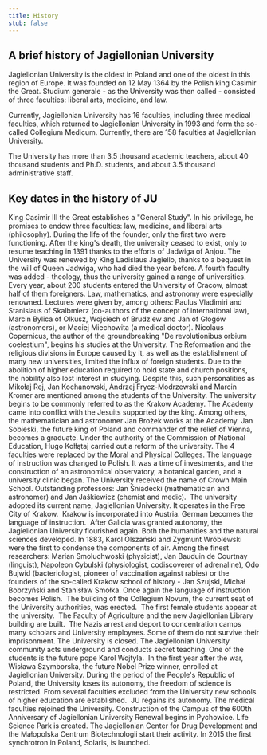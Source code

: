 ```yaml
---
title: History
stub: false
---
```

## A brief history of Jagiellonian University

Jagiellonian University is the oldest in Poland and one of the oldest in this region of Europe. It was founded on 12 May 1364 by the Polish king Casimir the Great. Studium generale - as the University was then called - consisted of three faculties: liberal arts, medicine, and law. 

Currently, Jagiellonian University has 16 faculties, including three medical faculties, which returned to Jagiellonian University in 1993 and form the so-called Collegium Medicum. Currently, there are 158 faculties at Jagiellonian University. 

The University has more than 3.5 thousand academic teachers, about 40 thousand students and Ph.D. students, and about 3.5 thousand administrative staff.

## Key dates in the history of JU

<content-timeline>

<content-timeline-item title='The Origins of the University' opposite='12 May 1364'>
King Casimir III the Great establishes a "General Study". In his privilege, he promises to endow three faculties: law, medicine, and liberal arts (philosophy). During the life of the founder, only the first two were functioning. After the king's death, the university ceased to exist, only to resume teaching in 1391 thanks to the efforts of Jadwiga of Anjou.
</content-timeline-item>

<content-timeline-item title='Renewal by Ladislaus Jagiello' opposite='26 July 1400'>
The University was renewed by King Ladislaus Jagiello, thanks to a bequest in the will of Queen Jadwiga, who had died the year before. A fourth faculty was added - theology, thus the university gained a range of universities.
</content-timeline-item>

<content-timeline-item title='"Golden period"' opposite='15th century'>
Every year, about 200 students entered the University of Cracow, almost half of them foreigners. Law, mathematics, and astronomy were especially renowned. Lectures were given by, among others: Paulus Vladimiri and Stanislaus of Skalbmierz (co-authors of the concept of international law), Marcin Bylica of Olkusz, Wojciech of Brudziew and Jan of Głogów (astronomers), or Maciej Miechowita (a medical doctor).
</content-timeline-item>

<content-timeline-item title='Nicolaus Copernicus' opposite='1491'>
Nicolaus Copernicus, the author of the groundbreaking "De revolutionibus orbium coelestium", begins his studies at the University.
</content-timeline-item>

<content-timeline-item title='Times of the Reformation ' opposite='mid-16th century'>
The Reformation and the religious divisions in Europe caused by it, as well as the establishment of many new universities, limited the influx of foreign students. Due to the abolition of higher education required to hold state and church positions, the nobility also lost interest in studying. Despite this, such personalities as Mikołaj Rej, Jan Kochanowski, Andrzej Frycz-Modrzewski and Marcin Kromer are mentioned among the students of the University.
</content-timeline-item>

<content-timeline-item title='Cracow Academy ' opposite='Late 16th Century'>
The university begins to be commonly referred to as the Krakow Academy.
</content-timeline-item>

<content-timeline-item title='Crisis of the Universities ' opposite='The 17th and 18th centuries'>
The Academy came into conflict with the Jesuits supported by the king. Among others, the mathematician and astronomer Jan Brożek works at the Academy. Jan Sobieski, the future king of Poland and commander of the relief of Vienna, becomes a graduate.
</content-timeline-item>

<content-timeline-item title='Enlightenment reform ' opposite='1776 - 1785'>
Under the authority of the Commission of National Education, Hugo Kołłątaj carried out a reform of the university. The 4 faculties were replaced by the Moral and Physical Colleges. The language of instruction was changed to Polish. It was a time of investments, and the construction of an astronomical observatory, a botanical garden, and a university clinic began. The University received the name of Crown Main School. Outstanding professors: Jan Śniadecki (mathematician and astronomer) and Jan Jaśkiewicz (chemist and medic). 
</content-timeline-item>

<content-timeline-item title='Jagiellonian University ' opposite='1817'>
The university adopted its current name, Jagiellonian University. It operates in the Free City of Krakow. 
</content-timeline-item>

<content-timeline-item title='Integration into Austria' opposite='1846'>
Krakow is incorporated into Austria. German becomes the language of instruction. 
</content-timeline-item>

<content-timeline-item title='Re-emergence' opposite='mid-19th century '>
After Galicia was granted autonomy, the Jagiellonian University flourished again. Both the humanities and the natural sciences developed. In 1883, Karol Olszański and Zygmunt Wróblewski were the first to condense the components of air. Among the finest researchers: Marian Smoluchwoski (physicist), Jan Bauduin de Courtnay (linguist), Napoleon Cybulski (physiologist, codiscoverer of adrenaline), Odo Bujwid (bacteriologist, pioneer of vaccination against rabies) or the founders of the so-called Krakow school of history - Jan Szujski, Michał Bobrzyński and Stanisław Smołka. Once again the language of instruction becomes Polish. 
</content-timeline-item>

<content-timeline-item title='Collegium Novum' opposite='1887'>
The building of the Collegium Novum, the current seat of the University authorities, was erected. 
</content-timeline-item>

<content-timeline-item title='Equal rights for women ' opposite='1897'>
The first female students appear at the university. 
</content-timeline-item>

<content-timeline-item title='Interwar period ' opposite='20 years between the wars '>
The Faculty of Agriculture and the new Jagiellonian Library building are built. 
</content-timeline-item>

<content-timeline-item title='Sonderaktion Krakau' opposite='6 November 1939'>
The Nazis arrest and deport to concentration camps many scholars and University employees. Some of them do not survive their imprisonment. The University is closed. The Jagiellonian University community acts underground and conducts secret teaching. One of the students is the future pope Karol Wojtyla. 
</content-timeline-item>

<content-timeline-item title='People&pos;s Republic of Poland ' opposite='After 1945 '>
In the first year after the war, Wisława Szymborska, the future Nobel Prize winner, enrolled at  Jagiellonian University. During the period of the People's Republic of Poland, the University loses its autonomy, the freedom of science is restricted. From several faculties excluded from the University new schools of higher education are established. 
</content-timeline-item>

<content-timeline-item title='Restoration of autonomy ' opposite='After 1989'>
JU regains its autonomy. The medical faculties rejoined the University. Construction of the Campus of the 600th Anniversary of Jagiellonian University Renewal begins in Pychowice. Life Science Park is created. The Jagiellonian Center for Drug Development and the Małopolska Centrum Biotechnologii start their activity. In 2015 the first synchrotron in Poland, Solaris, is launched. 
</content-timeline-item>
</content-timeline>